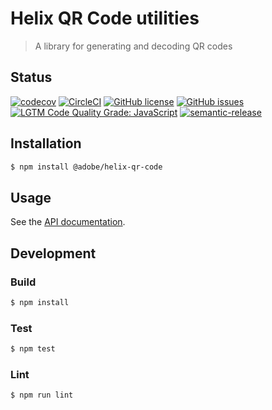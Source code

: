 # Helix QR Code utilities

> A library for generating and decoding QR codes

## Status
[![codecov](https://img.shields.io/codecov/c/github/adobe/helix-qr-code.svg)](https://codecov.io/gh/adobe/helix-qr-code)
[![CircleCI](https://img.shields.io/circleci/project/github/adobe/helix-qr-code.svg)](https://circleci.com/gh/adobe/helix-qr-code)
[![GitHub license](https://img.shields.io/github/license/adobe/helix-qr-code.svg)](https://github.com/adobe/helix-qr-code/blob/master/LICENSE.txt)
[![GitHub issues](https://img.shields.io/github/issues/adobe/helix-qr-code.svg)](https://github.com/adobe/helix-qr-code/issues)
[![LGTM Code Quality Grade: JavaScript](https://img.shields.io/lgtm/grade/javascript/g/adobe/helix-qr-code.svg?logo=lgtm&logoWidth=18)](https://lgtm.com/projects/g/adobe/helix-qr-code)
[![semantic-release](https://img.shields.io/badge/%20%20%F0%9F%93%A6%F0%9F%9A%80-semantic--release-e10079.svg)](https://github.com/semantic-release/semantic-release)

## Installation

```bash
$ npm install @adobe/helix-qr-code
```

## Usage

See the [API documentation](docs/API.md).

## Development

### Build

```bash
$ npm install
```

### Test

```bash
$ npm test
```

### Lint

```bash
$ npm run lint
```
